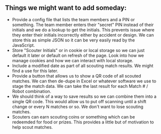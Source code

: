 ## Things we might want to add someday:

- Provide a config file that lists the team members and a PIN or something. The
  team member enters their "secret" PIN instead of their initials and we do a
  lookup to get the initials. This prevents issue where they enter their
  initials incorrectly either by accident or design. We can store this as simple
  JSON so it can be very easily read by the JavaScript.
- Store "Scouter Initials" or in cookie or local storage so we can just default
  it later or default on refresh of the page. Look into how we manage cookies
  and how we can interact with local storage.
- Include a modified date as part of all scouting match results. We might find a
  use for this later.
- Provide a button that allows us to show a QR code of all scouted matches. We
  can then de-dupe in Excel or whatever software we use to stage the match data.
  We can take the last result for each Match # / Robot combination.
- We should think of a way to save results so we can combine them into a single
  QR code. This would allow us to put off scanning until a shift change or every
  N matches or so. We don't want to lose scouting matches.
- Scouters can earn scouting coins or something which can be redeemded for food
  or prizes. This provides a little but of motivation to help scout matches.
